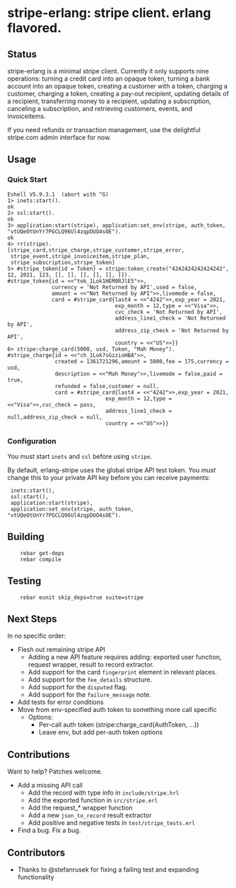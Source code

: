 stripe-erlang: stripe client.  erlang flavored.
===============================================

Status
------
stripe-erlang is a minimal stripe client.  Currently it only supports nine
operations: turning a credit card into an opaque token, turning a bank account
into an opaque token, creating a customer with a token,
charging a customer, charging a token, creating a pay-out recipient,
updating details of a recipient, transferring money to a recipient, updating
a subscription, canceling a subscription, and retrieving customers, events,
and invoiceitems.

If you need refunds or transaction management, use the delightful stripe.com
admin interface for now.

Usage
-----
### Quick Start
    Eshell V5.9.3.1  (abort with ^G)
    1> inets:start().
    ok
    2> ssl:start().
    ok
    3> application:start(stripe), application:set_env(stripe, auth_token, "vtUQeOtUnYr7PGCLQ96Ul4zqpDUO4sOE").
    ok
    4> rr(stripe).
    [stripe_card,stripe_charge,stripe_customer,stripe_error,
     stripe_event,stripe_invoiceitem,stripe_plan,
     stripe_subscription,stripe_token]
    5> #stripe_token{id = Token} = stripe:token_create("4242424242424242", 12, 2021, 123, [], [], [], [], [], []).
    #stripe_token{id = <<"tok_1Lok1HEM0RJlE5">>,
                  currency = 'Not Returned by API',used = false,
                  amount = <<"Not Returned by API">>,livemode = false,
                  card = #stripe_card{last4 = <<"4242">>,exp_year = 2021,
                                      exp_month = 12,type = <<"Visa">>,
                                      cvc_check = 'Not Returned by API',
                                      address_line1_check = 'Not Returned by API',
                                      address_zip_check = 'Not Returned by API',
                                      country = <<"US">>}}
    6> stripe:charge_card(5000, usd, Token, "Mah Money").
    #stripe_charge{id = <<"ch_1Lok7sGzzioHBA">>,
                   created = 1361721296,amount = 5000,fee = 175,currency = usd,
                   description = <<"Mah Money">>,livemode = false,paid = true,
                   refunded = false,customer = null,
                   card = #stripe_card{last4 = <<"4242">>,exp_year = 2021,
                                   exp_month = 12,type = <<"Visa">>,cvc_check = pass,
                                   address_line1_check = null,address_zip_check = null,
                                   country = <<"US">>}}


### Configuration
You must start `inets` and `ssl` before using `stripe`.

By default, erlang-stripe uses the global stripe API test token.
You *must* change this to your private API key before you can receive payments:

     inets:start(),
     ssl:start(),
     application:start(stripe),
     application:set_env(stripe, auth_token, "vtUQeOtUnYr7PGCLQ96Ul4zqpDUO4sOE").

Building
--------
        rebar get-deps
        rebar compile

Testing
-------
        rebar eunit skip_deps=true suite=stripe

Next Steps
----------
In no specific order:

* Flesh out remaining stripe API
  * Adding a new API feature requires adding: exported user function, request wrapper, result to record extractor.
  * Add support for the card `fingerprint` element in relevant places.
  * Add support for the `fee_details` structure.
  * Add support for the `disputed` flag.
  * Add support for the `failure_message` note.
* Add tests for error conditions
* Move from env-specified auth token to something more call specific
  * Options:
    * Per-call auth token (stripe:charge_card(AuthToken, ...))
    * Leave env, but add per-auth token options

Contributions
-------------
Want to help?  Patches welcome.

* Add a missing API call
  * Add the record with type info in `include/stripe.hrl`
  * Add the exported function in `src/stripe.erl`
  * Add the request_* wrapper function
  * Add a new `json_to_record` result extractor
  * Add positive and negative tests in `test/stripe_tests.erl`
* Find a bug.  Fix a bug.

Contributors
------------
* Thanks to @stefanrusek for fixing a failing test and expanding functionality
